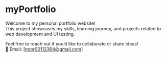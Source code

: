 # myPortfolio

Welcome to my personal portfolio website!  
This project showcases my skills, learning journey, and projects related to web development and UI testing.

Feel free to reach out if you’d like to collaborate or share ideas!  
📧 Email: [noor00112364@gmail.com]
